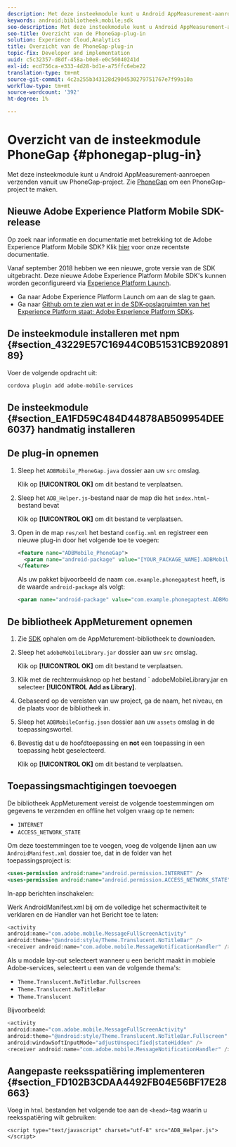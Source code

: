 ```yaml
---
description: Met deze insteekmodule kunt u Android AppMeasurement-aanroepen verzenden vanuit uw PhoneGap-project.
keywords: android;bibliotheek;mobile;sdk
seo-description: Met deze insteekmodule kunt u Android AppMeasurement-aanroepen verzenden vanuit uw PhoneGap-project.
seo-title: Overzicht van de PhoneGap-plug-in
solution: Experience Cloud,Analytics
title: Overzicht van de PhoneGap-plug-in
topic-fix: Developer and implementation
uuid: c5c32357-d8df-458a-b0e8-e0c56040241d
exl-id: ecd756ca-e333-4d28-bd1e-a75ffc6ebe22
translation-type: tm+mt
source-git-commit: 4c2a255b343128d2904530279751767e7f99a10a
workflow-type: tm+mt
source-wordcount: '392'
ht-degree: 1%

---
```


# Overzicht van de insteekmodule PhoneGap {#phonegap-plug-in}

Met deze insteekmodule kunt u Android AppMeasurement-aanroepen verzenden vanuit uw PhoneGap-project. Zie [PhoneGap](https://helpx.adobe.com/experience-manager/6-4/mobile/using/phonegap.html) om een PhoneGap-project te maken.

## Nieuwe Adobe Experience Platform Mobile SDK-release

Op zoek naar informatie en documentatie met betrekking tot de Adobe Experience Platform Mobile SDK? Klik [hier](https://aep-sdks.gitbook.io/docs/) voor onze recentste documentatie.

Vanaf september 2018 hebben we een nieuwe, grote versie van de SDK uitgebracht. Deze nieuwe Adobe Experience Platform Mobile SDK&#39;s kunnen worden geconfigureerd via [Experience Platform Launch](https://www.adobe.com/experience-platform/launch.html).

* Ga naar Adobe Experience Platform Launch om aan de slag te gaan.
* Ga naar [Github om te zien wat er in de SDK-opslagruimten van het Experience Platform staat: Adobe Experience Platform SDKs](https://github.com/Adobe-Marketing-Cloud/acp-sdks).


## De insteekmodule installeren met npm {#section_43229E57C16944C0B51531CB92089189}

Voer de volgende opdracht uit:

```java
cordova plugin add adobe-mobile-services
```

## De insteekmodule {#section_EA1FD59C484D44878AB509954DEE6037} handmatig installeren

## De plug-in opnemen

1. Sleep het `ADBMobile_PhoneGap.java` dossier aan uw `src` omslag.

   Klik op **[!UICONTROL OK]** om dit bestand te verplaatsen.

1. Sleep het `ADB_Helper.js`-bestand naar de map die het `index.html`-bestand bevat

   Klik op **[!UICONTROL OK]** om dit bestand te verplaatsen.

1. Open in de map `res/xml` het bestand `config.xml` en registreer een nieuwe plug-in door het volgende toe te voegen:

   ```xml
   <feature name="ADBMobile_PhoneGap"> 
     <param name="android-package" value="[YOUR_PACKAGE_NAME].ADBMobile_PhoneGap" /> 
   </feature>
   ```

   Als uw pakket bijvoorbeeld de naam `com.example.phonegaptest` heeft, is de waarde `android-package` als volgt:

   ```xml
   <param name="android-package" value="com.example.phonegaptest.ADBMobile_PhoneGap" />
   ```

## De bibliotheek AppMeturement opnemen

1. Zie [SDK](/help/android/getting-started/dev-qs.md) ophalen om de AppMeturement-bibliotheek te downloaden.
1. Sleep het `adobeMobileLibrary.jar` dossier aan uw `src` omslag.

   Klik op **[!UICONTROL OK]** om dit bestand te verplaatsen.

1. Klik met de rechtermuisknop op het bestand ` adobeMobileLibrary.jar en selecteer **[!UICONTROL Add as Library]**.
1. Gebaseerd op de vereisten van uw project, ga de naam, het niveau, en de plaats voor de bibliotheek in.
1. Sleep het `ADBMobileConfig.json` dossier aan uw `assets` omslag in de toepassingswortel.
1. Bevestig dat u de hoofdtoepassing en **not** een toepassing in een toepassing hebt geselecteerd.

   Klik op **[!UICONTROL OK]** om dit bestand te verplaatsen.

## Toepassingsmachtigingen toevoegen

De bibliotheek AppMeturement vereist de volgende toestemmingen om gegevens te verzenden en offline het volgen vraag op te nemen:

* `INTERNET`
* `ACCESS_NETWORK_STATE`

Om deze toestemmingen toe te voegen, voeg de volgende lijnen aan uw `AndroidManifest.xml` dossier toe, dat in de folder van het toepassingsproject is:

```xml
<uses-permission android:name="android.permission.INTERNET" /> 
<uses-permission android:name="android.permission.ACCESS_NETWORK_STATE" />
```

In-app berichten inschakelen:

Werk AndroidManifest.xml bij om de volledige het schermactiviteit te verklaren en de Handler van het Bericht toe te laten:

```java
<activity  
android:name="com.adobe.mobile.MessageFullScreenActivity"  
android:theme="@android:style/Theme.Translucent.NoTitleBar" /> 
<receiver android:name="com.adobe.mobile.MessageNotificationHandler" />
```

Als u modale lay-out selecteert wanneer u een bericht maakt in mobiele Adobe-services, selecteert u een van de volgende thema&#39;s:

* `Theme.Translucent.NoTitleBar.Fullscreen`
* `Theme.Translucent.NoTitleBar`
* `Theme.Translucent`

Bijvoorbeeld:

```java
<activity 
android:name="com.adobe.mobile.MessageFullScreenActivity" 
android:theme="@android:style/Theme.Translucent.NoTitleBar.Fullscreen" 
android:windowSoftInputMode="adjustUnspecified|stateHidden" /> 
<receiver android:name="com.adobe.mobile.MessageNotificationHandler" />
```

## Aangepaste reeksspatiëring implementeren {#section_FD102B3CDAA4492FB04E56BF17E28663}

Voeg in `html` bestanden het volgende toe aan de `<head>`-tag waarin u reeksspatiëring wilt gebruiken:

```
<script type="text/javascript" charset="utf-8" src="ADB_Helper.js"></script>
```
